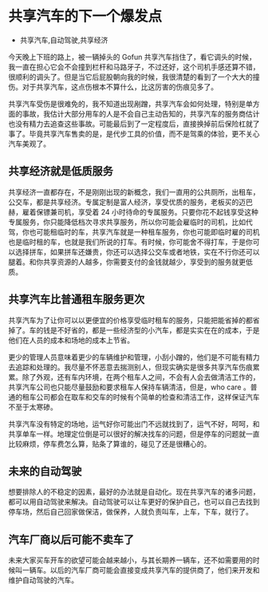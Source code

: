 # 共享汽车的下一个爆发点
- 共享汽车,自动驾驶,共享经济

今天晚上下班的路上，被一辆掉头的 Gofun 共享汽车挡住了，看它调头的时候，我一直在担心它会不会撞到栏杆和马路牙子，不过还好，这个司机手感还算不错，很顺利的调头了。但是当它后屁股朝向我的时候，我很清楚的看到了一个大大的撞伤。对于共享汽车，这点伤根本不算什么，比这厉害的伤痕见多了。

共享汽车受伤是很难免的，我不知道出现剐蹭，共享汽车会如何处理，特别是单方面的事故，我估计大部分用车的人是不会自己主动告知的，共享汽车的服务商估计也没有精力去追查这些事故。可能最后到了一定程度后，直接换掉前后保险杠就了事了。毕竟共享汽车售卖的是，是代步工具的价值，而不是驾乘的体验，更不关心汽车美观了。

## 共享经济就是低质服务

共享经济一直都存在，不是刚刚出现的新概念，我们一直用的公共厕所，出租车，公交车，都是共享经济。专属定制是富人经济，享受优质的服务，老板买的迈巴赫，雇着保镖兼司机，享受着 24 小时待命的专属服务。只要你花不起钱享受这种专属服务，你只能降低档次寻求共享服务，所以你可能会雇临时的司机，比如代驾，你也可能租临时的车，共享汽车就是一种租车服务，你也可能即临时雇的司机也是临时租的车，也就是我们所说的打车。有时候，你可能舍不得打车，于是你可以选择拼车，如果拼车还嫌贵，你还可以选择公交车或者地铁，实在不行你还可以腿着。和你共享资源的人越多，你需要支付的金钱就越少，享受到的服务就更低质。

## 共享汽车比普通租车服务更次

共享汽车为了让你可以以更便宜的价格享受临时租车的服务，只能把能省掉的都省掉了。车的钱是不好省的，都是一些经济型的小汽车，都是实实在在的成本，于是他们在人员的成本和场地的成本上节省。

更少的管理人员意味着更少的车辆维护和管理，小刮小蹭的，他们是不可能有精力去追踪和处理的。我尽量不怀恶意去揣测别人，但现实确实是很多共享汽车伤痕累累。除了外观，还有车内环境，在两个租车人之间，不会有人会去做清洁工作的，共享汽车公司也只能尽量鼓励和要求租车人保持车辆清洁，但是，who care 。普通的租车公司都会在取车和交车的时候有个简单的检查和清洁工作，这样保证汽车不至于太寒碜。

共享汽车没有特定的场地，运气好你可能出门不远就找到了，运气不好，呵呵，和共享单车一样。地理定位倒是可以很好的解决找车的问题，但是停车的问题就一直比较麻烦，停车费怎么算，贴条了算谁的，碰见了还是很糟心的。

## 未来的自动驾驶

想要排除人的不稳定的因素，最好的办法就是自动化。现在共享汽车的诸多问题，都可以用自动驾驶来解决。自动驾驶可以让车更好的保护自己，也可以自己去找到停车场，然后自己回家做保洁，做保养，人就负责叫车，上车，下车，就行了。

## 汽车厂商以后可能不卖车了

未来大家买车开车的欲望可能会越来越小，与其长期养一辆车，还不如需要用的时候叫一辆车。以后的汽车厂商可能会直接变成共享汽车的提供商了，他们来开发和维护自动驾驶的汽车。
